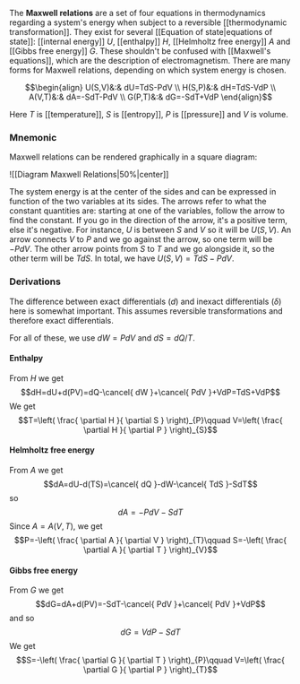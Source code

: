 The **Maxwell relations** are a set of four equations in thermodynamics regarding a system's energy when subject to a reversible [[thermodynamic transformation]]. They exist for several [[Equation of state|equations of state]]: [[internal energy]] $U$, [[enthalpy]] $H$, [[Helmholtz free energy]] $A$ and [[Gibbs free energy]] $G$. These shouldn't be confused with [[Maxwell's equations]], which are the description of electromagnetism. There are many forms for Maxwell relations, depending on which system energy is chosen.

$$\begin{align}
U(S,V)&:& dU=TdS-PdV \\
H(S,P)&:& dH=TdS-VdP \\
A(V,T)&:& dA=-SdT-PdV \\
G(P,T)&:& dG=-SdT+VdP
\end{align}$$

Here $T$ is [[temperature]], $S$ is [[entropy]], $P$ is [[pressure]] and $V$ is volume.
### Mnemonic
Maxwell relations can be rendered graphically in a square diagram:

![[Diagram Maxwell Relations|50%|center]]

The system energy is at the center of the sides and can be expressed in function of the two variables at its sides. The arrows refer to what the constant quantities are: starting at one of the variables, follow the arrow to find the constant. If you go in the direction of the arrow, it's a positive term, else it's negative. For instance, $U$ is between $S$ and $V$ so it will be $U(S,V)$. An arrow connects $V$ to $P$ and we go against the arrow, so one term will be $-PdV$. The other arrow points from $S$ to $T$ and we go alongside it, so the other term will be $TdS$. In total, we have $U(S,V)=TdS-PdV$.
### Derivations
The difference between exact differentials ($d$) and inexact differentials ($\delta$) here is somewhat important. This assumes reversible transformations and therefore exact differentials.

For all of these, we use $dW=PdV$ and $dS=dQ/T$.
#### Enthalpy
From $H$ we get
$$dH=dU+d(PV)=dQ-\cancel{ dW }+\cancel{ PdV }+VdP=TdS+VdP$$
We get
$$T=\left( \frac{ \partial H }{ \partial S }  \right)_{P}\qquad V=\left( \frac{ \partial H }{ \partial P }  \right)_{S}$$
#### Helmholtz free energy
From $A$ we get
$$dA=dU-d(TS)=\cancel{ dQ }-dW-\cancel{ TdS }-SdT$$
so
$$dA=-PdV-SdT$$
Since $A=A(V,T)$, we get
$$P=-\left( \frac{ \partial A }{ \partial V }  \right)_{T}\qquad S=-\left( \frac{ \partial A }{ \partial T }  \right)_{V}$$
#### Gibbs free energy
From $G$ we get
$$dG=dA+d(PV)=-SdT-\cancel{ PdV }+\cancel{ PdV }+VdP$$
and so
$$dG=VdP-SdT$$
We get
$$S=-\left( \frac{ \partial G }{ \partial T }  \right)_{P}\qquad V=\left( \frac{ \partial G }{ \partial P }  \right)_{T}$$
